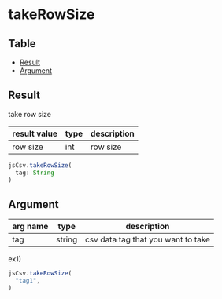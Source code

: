 # takeRowSize

Table
-----------------
* [Result](#result)
* [Argument](#argument)
  

## Result

take row size

| result value | type | description |
| -------- | -------- | -------- |
| row size | int | row size |


```js.js
jsCsv.takeRowSize(
  tag: String
)
```

## Argument

| arg name | type | description |
| -------- | -------- | -------- |
| tag | string | csv data tag that you want to take |


ex1) 

```js.js
jsCsv.takeRowSize(
  "tag1",
)

```

